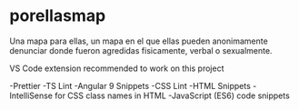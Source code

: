 # porellasmap

Una mapa para ellas, un mapa en el que ellas pueden anonimamente denunciar donde fueron agredidas fisicamente, verbal o sexualmente.

VS Code extension recommended to work on this project

-Prettier
-TS Lint
-Angular 9 Snippets
-CSS Lint
-HTML Snippets
-IntelliSense for CSS class names in HTML
-JavaScript (ES6) code snippets
